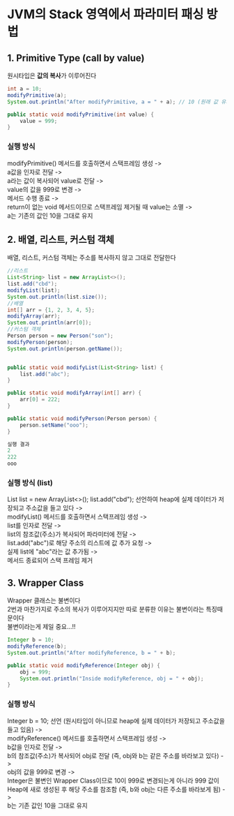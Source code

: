 # JVM의 Stack 영역에서 파라미터 패싱 방법

## 1. Primitive Type (call by value)  
원시타입은 **값의 복사**가 이루어진다
```java
int a = 10;
modifyPrimitive(a);
System.out.println("After modifyPrimitive, a = " + a); // 10 (원래 값 유지)

public static void modifyPrimitive(int value) {
    value = 999;
}
```

### 실행 방식
modifyPrimitive() 메서드를 호출하면서 스택프레임 생성 ->   
a값을 인자로 전달 ->  
a라는 값이 복사되어 value로 전달 ->  
value의 값을 999로 변경 ->  
메서드 수행 종료 ->  
return이 없는 void 메서드이므로 스택프레임 제거될 때 value는 소멸 ->  
a는 기존의 값인 10을 그대로 유지

## 2. 배열, 리스트, 커스텀 객체
배열, 리스트, 커스텀 객체는 주소를 복사하지 않고 그대로 전달한다
```java
//리스트
List<String> list = new ArrayList<>();
list.add("cbd");
modifyList(list);
System.out.println(list.size());
//배열
int[] arr = {1, 2, 3, 4, 5};
modifyArray(arr);
System.out.println(arr[0]);
//커스텀 객체
Person person = new Person("son");
modifyPerson(person);
System.out.println(person.getName());


public static void modifyList(List<String> list) {
    list.add("abc");
}

public static void modifyArray(int[] arr) {
    arr[0] = 222;
}

public static void modifyPerson(Person person) {
    person.setName("ooo");
}

실행 결과
2 
222
ooo
```

### 실행 방식 (list)
List<String> list = new ArrayList<>(); list.add("cbd"); 선언하여 heap에 실제 데이터가 저장되고 주소값을 들고 있다 ->  
modifyList() 메서드를 호출하면서 스택프레임 생성 ->  
list를 인자로 전달 ->  
list의 참조값(주소)가 복사되어 파라미터에 전달 ->  
list.add("abc")로 해당 주소의 리스트에 값 추가 요청 ->  
실제 list에 "abc"라는 값 추가됨 ->  
메서드 종료되어 스택 프레임 제거


## 3. Wrapper Class 
Wrapper 클래스는 불변이다  
2번과 마찬가지로 주소의 복사가 이루어지지만 따로 분류한 이유는 불변이라는 특징때문이다  
불변이라는게 제일 중요...!!

```java
Integer b = 10;
modifyReference(b);
System.out.println("After modifyReference, b = " + b);

public static void modifyReference(Integer obj) {
    obj = 999;
    System.out.println("Inside modifyReference, obj = " + obj);
}
```

### 실행 방식
Integer b = 10; 선언 (원시타입이 아니므로 heap에 실제 데이터가 저장되고 주소값을 들고 있음) ->  
modifyReference() 메서드를 호출하면서 스택프레임 생성 ->  
b값을 인자로 전달 ->  
b의 참조값(주소)가 복사되어 obj로 전달 (즉, obj와 b는 같은 주소를 바라보고 있다) ->  
obj의 값을 999로 변경 ->  
Integer은 불변인 Wrapper Class이므로 10이 999로 변경되는게 아니라 999 값이 Heap에 새로 생성된 후 해당 주소를 참조함 (즉, b와 obj는 다른 주소를 바라보게 됨) ->  
b는 기존 값인 10을 그대로 유지  




